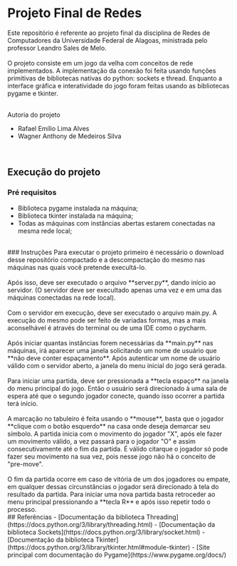 # Projeto Final de Redes

Este repositório é referente ao projeto final 
da disciplina de Redes de Computadores da 
Universidade Federal de Alagoas, ministrada 
pelo professor Leandro Sales de Melo.
<br><br>
O projeto consiste em um jogo da velha com conceitos de rede 
implementados.
A implementação da conexão foi feita usando funções primitivas
de bibliotecas nativas do python: sockets e thread. Enquanto
a interface gráfica e interatividade do jogo foram feitas usando
as bibliotecas pygame e tkinter.

<br>
Autoria do projeto

* Rafael Emílio Lima Alves
* Wagner Anthony de Medeiros Silva
<br>

## Execução do projeto

### Pré requisitos
* Biblioteca pygame instalada na máquina;
* Biblioteca tkinter instalada na máquina;
* Todas as máquinas com instâncias abertas 
  estarem conectadas na mesma rede local;

<br>
### Instruções
Para executar o projeto primeiro é necessário o 
download desse repositório compactado e a descompactação
do mesmo nas máquinas nas quais você pretende execultá-lo.
<br><br>
Após isso, deve ser executado o arquivo **server.py**, dando início
ao servidor. (O servidor deve ser execultado apenas uma vez e 
em uma das máquinas conectadas na rede local).
<br><br>
Com o servidor em execução, deve ser executado o arquivo main.py.
A execução do mesmo pode ser feito de variadas formas, mas a mais 
aconselhável é através do terminal ou de uma IDE como o pycharm.
<br><br>
Após iniciar quantas instâncias forem necessárias da **main.py** 
nas máquinas, irá aparecer uma janela solicitando um nome de usuário
que **não deve conter espaçamento**. Após autenticar um nome de usuário
válido com o servidor aberto, a janela do menu inicial do jogo será gerada.
<br><br>
Para iniciar uma partida, deve ser pressionada a **tecla espaço** na janela
do menu principal do jogo. Então o usuário será direcionado à uma sala de
espera até que o segundo jogador conecte, quando isso ocorrer a partida
terá início. 
<br><br>
A marcação no tabuleiro é feita usando o **mouse**, basta que o jogador **clique
com o botão esquerdo** na casa onde deseja demarcar seu símbolo. A partida 
inicia com o movimento do jogador "X", após ele fazer um movimento válido, 
a vez passará para o jogador "O" e assim consecutivamente até o fim da partida.
É válido citarque o jogador só pode fazer seu movimento na sua vez, pois nesse 
jogo não há o conceito de "pre-move".
<br><br>
O fim da partida ocorre em caso de vitória de um dos jogadores ou empate, em qualquer
dessas circunstâncias o jogador será direcionado à tela do resultado da partida.
Para iniciar uma nova partida basta retroceder ao menu principal pressionando 
a **tecla R** e após isso repetir todo o processo.
<br>
## Referências
- [Documentação da biblioteca Threading](https://docs.python.org/3/library/threading.html)
- [Documentação da biblioteca Sockets](https://docs.python.org/3/library/socket.html)
- [Documentação da biblioteca Tkinter](https://docs.python.org/3/library/tkinter.html#module-tkinter)
- [Site principal com documentação do Pygame](https://www.pygame.org/docs/)

